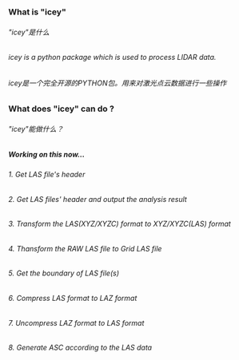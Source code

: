### What is "icey"
###### "icey"是什么

###### icey is a python package which is used to process LIDAR data.
###### icey是一个完全开源的PYTHON包。用来对激光点云数据进行一些操作


### What does "icey" can do ?
###### "icey"能做什么？

##### Working on this now...
###### 1. Get LAS file's header
###### 2. Get LAS files' header and output the analysis result
###### 3. Transform the LAS(XYZ/XYZC) format to XYZ/XYZC(LAS) format
###### 4. Thansform the RAW LAS file to Grid LAS file
###### 5. Get the boundary of LAS file(s)
###### 6. Compress LAS format to LAZ format
###### 7. Uncompress LAZ format to LAS format
###### 8. Generate ASC according to the LAS data
